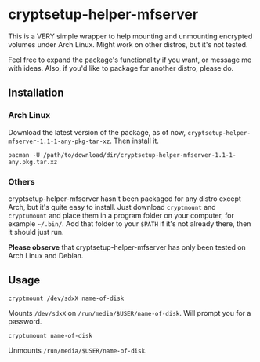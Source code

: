 # cryptsetup-helper-mfserver

This is a VERY simple wrapper to help mounting and unmounting encrypted volumes under Arch Linux. Might work on other distros, but it's not tested. 

Feel free to expand the package's functionality if you want, or message me with ideas. Also, if you'd like to package for another distro, please do. 

## Installation

### Arch Linux

Download the latest version of the package, as of now, `cryptsetup-helper-mfserver-1.1-1-any-pkg-tar-xz`. Then install it. 

    pacman -U /path/to/download/dir/cryptsetup-helper-mfserver-1.1-1-any.pkg.tar.xz

### Others

cryptsetup-helper-mfserver hasn't been packaged for any distro except Arch, but it's quite easy to install. Just download `cryptmount` and `cryptumount` and place them in a program folder on your computer, for example `~/.bin/`. Add that folder to your `$PATH` if it's not already there, then it should just run. 

**Please observe** that cryptsetup-helper-mfserver has only been tested on Arch Linux and Debian. 

## Usage

    cryptmount /dev/sdxX name-of-disk

Mounts `/dev/sdxX` on `/run/media/$USER/name-of-disk`. Will prompt you for a password. 

    cryptumount name-of-disk

Unmounts `/run/media/$USER/name-of-disk`. 

